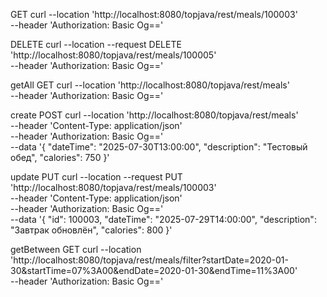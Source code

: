 GET
curl --location 'http://localhost:8080/topjava/rest/meals/100003' \
--header 'Authorization: Basic Og=='


DELETE
curl --location --request DELETE 'http://localhost:8080/topjava/rest/meals/100005' \
--header 'Authorization: Basic Og=='


getAll
GET
curl --location 'http://localhost:8080/topjava/rest/meals' \
--header 'Authorization: Basic Og=='


create
POST
curl --location 'http://localhost:8080/topjava/rest/meals' \
--header 'Content-Type: application/json' \
--header 'Authorization: Basic Og==' \
--data '{
"dateTime": "2025-07-30T13:00:00",
"description": "Тестовый обед",
"calories": 750
}'


update
PUT
curl --location --request PUT 'http://localhost:8080/topjava/rest/meals/100003' \
--header 'Content-Type: application/json' \
--header 'Authorization: Basic Og==' \
--data '{
"id": 100003,
"dateTime": "2025-07-29T14:00:00",
"description": "Завтрак обновлён",
"calories": 800
}'


getBetween
GET
curl --location 'http://localhost:8080/topjava/rest/meals/filter?startDate=2020-01-30&startTime=07%3A00&endDate=2020-01-30&endTime=11%3A00' \
--header 'Authorization: Basic Og=='
